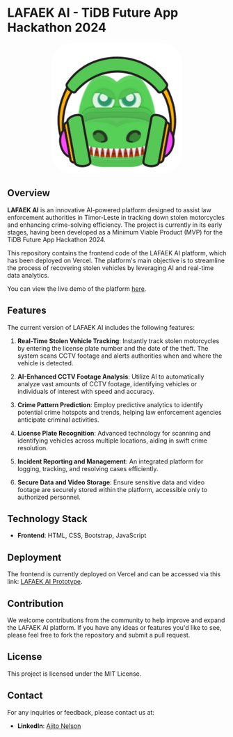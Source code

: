 # LAFAEK AI - TiDB Future App Hackathon 2024

<p align="center">
  <img src="assets/img/lafaek_ai.png" alt="Lkwiz-YT Logo" width="300" style="border-radius: 45px;"/>
</p>

## Overview

**LAFAEK AI** is an innovative AI-powered platform designed to assist law enforcement authorities in Timor-Leste in tracking down stolen motorcycles and enhancing crime-solving efficiency. The project is currently in its early stages, having been developed as a Minimum Viable Product (MVP) for the TiDB Future App Hackathon 2024.

This repository contains the frontend code of the LAFAEK AI platform, which has been deployed on Vercel. The platform's main objective is to streamline the process of recovering stolen vehicles by leveraging AI and real-time data analytics.

You can view the live demo of the platform [here](https://lafaekaitidb.vercel.app/index.html).

## Features

The current version of LAFAEK AI includes the following features:

1. **Real-Time Stolen Vehicle Tracking**: Instantly track stolen motorcycles by entering the license plate number and the date of the theft. The system scans CCTV footage and alerts authorities when and where the vehicle is detected.

2. **AI-Enhanced CCTV Footage Analysis**: Utilize AI to automatically analyze vast amounts of CCTV footage, identifying vehicles or individuals of interest with speed and accuracy.

3. **Crime Pattern Prediction**: Employ predictive analytics to identify potential crime hotspots and trends, helping law enforcement agencies anticipate criminal activities.

4. **License Plate Recognition**: Advanced technology for scanning and identifying vehicles across multiple locations, aiding in swift crime resolution.

5. **Incident Reporting and Management**: An integrated platform for logging, tracking, and resolving cases efficiently.

6. **Secure Data and Video Storage**: Ensure sensitive data and video footage are securely stored within the platform, accessible only to authorized personnel.

## Technology Stack

- **Frontend**: HTML, CSS, Bootstrap, JavaScript

## Deployment

The frontend is currently deployed on Vercel and can be accessed via this link: [LAFAEK AI Prototype](https://lafaekaitidb.vercel.app/index.html).

## Contribution

We welcome contributions from the community to help improve and expand the LAFAEK AI platform. If you have any ideas or features you'd like to see, please feel free to fork the repository and submit a pull request.

## License

This project is licensed under the MIT License.

## Contact

For any inquiries or feedback, please contact us at:

- **LinkedIn**: [Ajito Nelson](https://www.linkedin.com/in/ajitonelson/)
